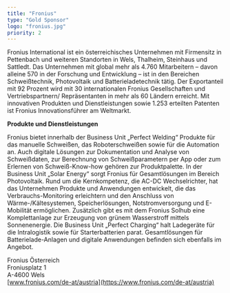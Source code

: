 ```yaml
---
title: "Fronius"
type: "Gold Sponsor"
logo: "fronius.jpg"
priority: 2
---
```


Fronius International ist ein österreichisches Unternehmen mit Firmensitz in Pettenbach und weiteren Standorten in Wels, Thalheim, Steinhaus und Sattledt. Das Unternehmen mit global mehr als 4.760 Mitarbeitern – davon alleine 570 in der Forschung und Entwicklung – ist in den Bereichen Schweißtechnik, Photovoltaik und Batterieladetechnik tätig. Der Exportanteil mit 92 Prozent wird mit 30 internationalen Fronius Gesellschaften und Vertriebspartnern/ Repräsentanten in mehr als 60 Ländern erreicht. Mit innovativen Produkten und Dienstleistungen sowie 1.253 erteilten Patenten ist Fronius Innovationsführer am Weltmarkt.

**Produkte und Dienstleistungen**

Fronius bietet innerhalb der Business Unit „Perfect Welding“ Produkte für das manuelle Schweißen, das Roboterschweißen sowie für die Automation an. Auch digitale Lösungen zur Dokumentation und Analyse von Schweißdaten, zur Berechnung von Schweißparametern per App oder zum Erlernen von Schweiß-Know-how gehören zur Produktpalette. In der Business Unit „Solar Energy“ sorgt Fronius für Gesamtlösungen im Bereich Photovoltaik. Rund um die Kernkompetenz, die AC-DC Wechselrichter, hat das Unternehmen Produkte und Anwendungen entwickelt, die das Verbrauchs-Monitoring erleichtern und den Anschluss von Wärme-/Kältesystemen, Speicherlösungen, Notstromversorgung und E-Mobilität ermöglichen. Zusätzlich gibt es mit dem Fronius Solhub eine Komplettanlage zur Erzeugung von grünem Wasserstroff mittels Sonnenenergie. Die Business Unit „Perfect Charging“ halt Ladegeräte für die Intralogistik sowie für Starterbatterien parat. Gesamtlösungen für Batterielade-Anlagen und digitale Anwendungen befinden sich ebenfalls im Angebot.

Fronius Österreich  
Froniusplatz 1  
A-4600 Wels  
[www.fronius.com/de-at/austria](https://www.fronius.com/de-at/austria)